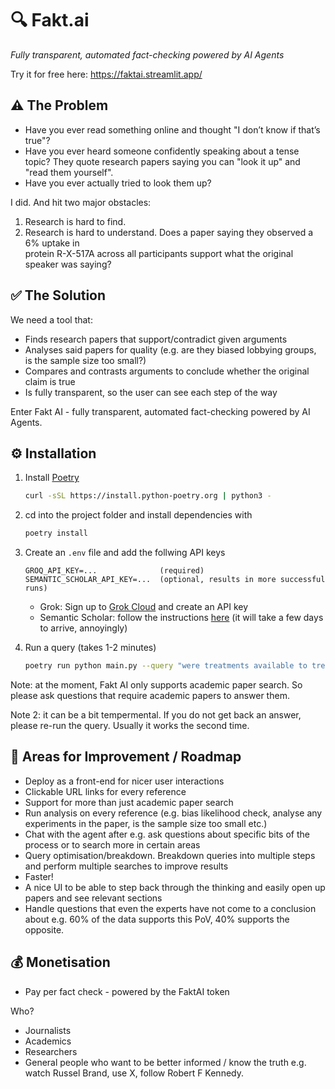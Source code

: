 # 🔍 Fakt.ai

*Fully transparent, automated fact-checking powered by AI Agents*

Try it for free here: https://faktai.streamlit.app/

## ⚠️ The Problem

* Have you ever read something online and thought "I don’t know if that’s true"?
* Have you ever heard someone confidently speaking about a tense topic? They quote research 
  papers saying you can "look it up" and "read them yourself".
* Have you ever actually tried to look them up?

I did. And hit two major obstacles:

1. Research is hard to find.
2. Research is hard to understand. Does a paper saying they observed a 6% uptake in  
   protein R-X-517A across all participants support what the original speaker was saying?

## ✅ The Solution

We need a tool that:

* Finds research papers that support/contradict given arguments
* Analyses said papers for quality (e.g. are they biased lobbying groups, is the sample size too 
  small?)
* Compares and contrasts arguments to conclude whether the original claim is true
* Is fully transparent, so the user can see each step of the way

Enter Fakt AI - fully transparent, automated fact-checking powered by AI Agents. 


## ⚙️ Installation

1. Install [Poetry](https://python-poetry.org/)
    ```bash
    curl -sSL https://install.python-poetry.org | python3 -
    ```

2. cd into the project folder and install dependencies with
    ```bash
    poetry install
    ```

3. Create an `.env` file and add the follwing API keys
    ```
    GROQ_API_KEY=...              (required)
    SEMANTIC_SCHOLAR_API_KEY=...  (optional, results in more successful runs)
    ```
    - Grok: Sign up to [Grok Cloud](https://console.groq.com/login) and create an API key
    - Semantic Scholar: follow the instructions [here](https://www.semanticscholar.org/product/api#api-key) (it will take a few days to arrive, annoyingly)
4. Run a query (takes 1-2 minutes)
   ```bash
   poetry run python main.py --query "were treatments available to treat COVID before the vaccines came out?"
   ```
Note: at the moment, Fakt AI only supports academic paper search. So please ask questions that require academic papers to answer them.

Note 2: it can be a bit tempermental. If you do not get back an answer, please re-run the query. Usually it works the second time.

## 💪 Areas for Improvement / Roadmap

* Deploy as a front-end for nicer user interactions
* Clickable URL links for every reference
* Support for more than just academic paper search
* Run analysis on every reference (e.g. bias likelihood check, analyse any experiments in the paper, is the sample size too small etc.)
* Chat with the agent after e.g. ask questions about specific bits of the process or to search more in certain areas
* Query optimisation/breakdown. Breakdown queries into multiple steps and perform multiple searches to improve results
* Faster!
* A nice UI to be able to step back through the thinking and easily open up papers and see relevant sections
* Handle questions that even the experts have not come to a conclusion about e.g. 60% of the data supports this PoV, 40% supports the opposite.
  
## 💰 Monetisation

* Pay per fact check - powered by the FaktAI token

Who?

* Journalists
* Academics
* Researchers
* General people who want to be better informed / know the truth e.g. watch Russel Brand, use X, follow Robert F Kennedy.
